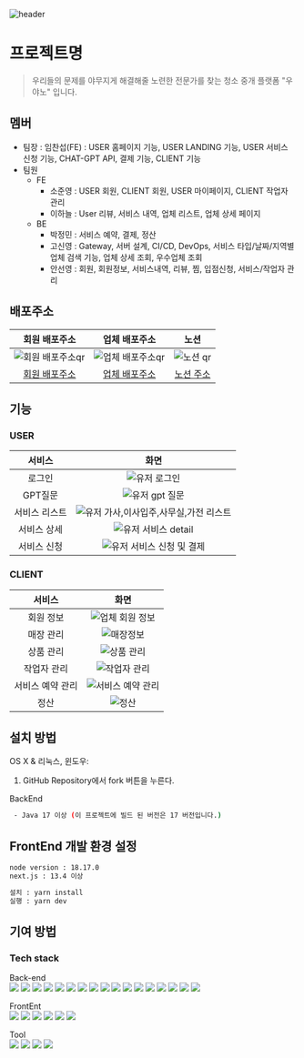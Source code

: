 ![header](https://capsule-render.vercel.app/api?type=waving&color=5CD1E5&height=300&section=header&text=우야노&fontColor=ffffff&fontSize=90&animation=fadeIn&fontAlignY=38&desc=%ec%9a%b0%eb%a6%ac%eb%93%a4%ec%9d%98+%eb%ac%b8%ec%a0%9c%eb%a5%bc+%ec%95%bc%eb%ac%b4%ec%a7%80%ea%b2%8c+%ed%95%b4%ea%b2%b0%ed%95%b4%ec%a4%84+%eb%85%b8%eb%a0%a8%ed%95%9c+%ec%a0%84%eb%ac%b8%ea%b0%80%eb%a5%bc+%ec%b0%be%ec%8a%b5%eb%8b%88%eb%8b%a4.&descAlignY=60&descAlign=50)


# 프로젝트명
> 우리들의 문제를 야무지게 해결해줄 노련한 전문가를 찾는 청소 중개 플랫폼 "우야노" 입니다.


## 멤버
* 팀장 : 임찬섭(FE) : USER 홈페이지 기능, USER LANDING 기능, USER 서비스 신청 기능, CHAT-GPT API, 결제 기능, CLIENT 기능
* 팀원
  * FE
    - 소준영 : USER 회원, CLIENT 회원, USER 마이페이지, CLIENT 작업자 관리 
    - 이하늘 : User 리뷰, 서비스 내역, 업체 리스트, 업체 상세 페이지
  * BE
    - 박정민 : 서비스 예약, 결제, 정산
    - 고신영 : Gateway, 서버 설계, CI/CD, DevOps, 서비스 타입/날짜/지역별 업체 검색 기능, 업체 상세 조회, 우수업체 조회
    - 안선영 : 회원, 회원정보, 서비스내역, 리뷰, 찜, 입점신청, 서비스/작업자 관리

## 배포주소
|회원 배포주소|업체 배포주소|노션|
|:-:|:-:|:-:|
|![회원 배포주소qr](https://github.com/Spharos-final-project-WOOYANO/.github/assets/99310356/854d937c-7148-4f7d-a8aa-6cf798f0e6df)|![업체 배포주소qr](https://github.com/Spharos-final-project-WOOYANO/.github/assets/99310356/80d1918e-902b-4427-babb-8772567177fd)|![노션 qr](https://github.com/Spharos-final-project-WOOYANO/.github/assets/99310356/e4d9b43f-450d-42dc-a307-b903668e90ea)|
|[회원 배포주소](https://wooyano.shop/)|[업체 배포주소](https://wooyano.store/)|[노션 주소](https://weak-python-e6b.notion.site/2-Wooyano-1b1eacefcd9d4ca0909ac8297628f0a6)|



## 기능
### USER
|서비스|화면|
|:-:|:-:|
|로그인|![유저 로그인](https://github.com/Spharos-final-project-WOOYANO/.github/assets/99310356/ed013abc-a59a-4004-883d-5750a2169ce0)|
|GPT질문|![유저 gpt 질문](https://github.com/Spharos-final-project-WOOYANO/.github/assets/99310356/22615c76-0433-420e-b4c3-b7f32cd0f8cd)|
|서비스 리스트|![유저 가사,이사입주,사무실,가전 리스트](https://github.com/Spharos-final-project-WOOYANO/.github/assets/99310356/742ea174-1960-40f9-96d3-866f82f01e31)|
|서비스 상세|![유저 서비스 detail](https://github.com/Spharos-final-project-WOOYANO/.github/assets/99310356/5d294a1d-cf6e-439e-8edf-a260bea1a2e2)|
|서비스 신청|![유저 서비스 신청 및 결제](https://github.com/Spharos-final-project-WOOYANO/.github/assets/99310356/120e0e5f-9ea0-4c32-a32d-6c03a5fa4e86)|






### CLIENT
|서비스|화면|
|:-:|:-:|
|회원 정보|![업체 회원 정보](https://github.com/Spharos-final-project-WOOYANO/.github/assets/99310356/d035cbff-ec4e-4044-a2b3-daa022c863fe)|
|매장 관리|![매장정보](https://github.com/Spharos-final-project-WOOYANO/.github/assets/99310356/3b4be5e9-f9e3-45b4-b3df-4325ac6744d1)|
|상품 관리|![상품 관리](https://github.com/Spharos-final-project-WOOYANO/.github/assets/99310356/41269a3e-5c74-4028-9154-cdaac8b1465a)|
|작업자 관리|![작업자 관리](https://github.com/Spharos-final-project-WOOYANO/.github/assets/99310356/8464ec1d-60a7-41f6-9cd3-e148d05d1ba8)|
|서비스 예약 관리|![서비스 예약 관리](https://github.com/Spharos-final-project-WOOYANO/.github/assets/99310356/76fa7001-6c4e-43ba-a9df-d74bda21a594)|
|정산|![정산](https://github.com/Spharos-final-project-WOOYANO/.github/assets/99310356/e1975d39-d5f2-47da-afd7-b8345d815f2e)|


## 설치 방법


OS X & 리눅스, 윈도우:

1. GitHub Repository에서 fork 버튼을 누른다. 


BackEnd
```sh
 - Java 17 이상 (이 프로젝트에 빌드 된 버전은 17 버전입니다.)
```



## FrontEnd 개발 환경 설정

```sh
node version : 18.17.0
next.js : 13.4 이상
```

```sh
설치 : yarn install 
실행 : yarn dev
```



## 기여 방법

### Tech stack
Back-end  
<img src="https://img.shields.io/badge/Java-007396?style=flat&logo=Java&logoColor=white" />
<img src="https://img.shields.io/badge/Spring-6DB33F?style=flat&logo=Spring&logoColor=white" />
<img src="https://img.shields.io/badge/Spring Boot-6DB33F?style=flat&logo=Spring Boot&logoColor=white" />
<img src="https://img.shields.io/badge/Spring Security-6DB33F?style=flat&logo=Spring Security&logoColor=white" />
<img src="https://img.shields.io/badge/Spring%20cloud-6DB33F?style=flat&logoColor=white" />
<img src="https://img.shields.io/badge/Spring%20batch-6DB33F?style=flat&logoColor=white" />
<img src="https://img.shields.io/badge/Spring%20Cloud-6DB33F?style=flat&logoColor=white" />
<img src="https://img.shields.io/badge/Spring%20Batch-6DB33F?style=flat&logoColor=white" />
<img src="https://img.shields.io/badge/MySQL-4479A1?style=flat&logo=MySQL&logoColor=white" />
<img src="https://img.shields.io/badge/Kafka-231F20?style=flat&for-the-badge&logo=apachekafka&logoColor=white" />
<img src="https://img.shields.io/badge/Axon%20server-004088?style=flat&for-the-badge&logoColor=white" />
<img src="https://img.shields.io/badge/JWT-000000?style=flat&logo=JWT&logoColor=white" />
<img src="https://img.shields.io/badge/Jenkins-F46800?style=flat&logo=Jenkins&for-the-badge&logo=grafana&logoColor=white" />
<img src="https://img.shields.io/badge/Amazonaws-232F3E?style=flat&for-the-badge&logo=amazonaws&logoColor=white" /> 
<img src="https://img.shields.io/badge/Docker-2496ED?style=flat&for-the-badge&logo=docker&logoColor=white" />
<img src="https://img.shields.io/badge/Gitaction-2088FF?style=flat&for-the-badge&logo=githubactions&logoColor=white" />
<img src="https://img.shields.io/badge/Nginx-000104?style=flat&for-the-badge&logo=Nginx&logoColor=white" />


FrontEnt  
<img src="https://img.shields.io/badge/HTML5-E34F26?style=flat&logo=HTML5&logoColor=white" />
<img src="https://img.shields.io/badge/CSS3-1572B6?style=flat&logo=CSS3&logoColor=white" />
<img src="https://img.shields.io/badge/JavaScript-F7DF1E?style=flat&logo=JavaScript&logoColor=white" />
<img src="https://img.shields.io/badge/React-61DAFB?style=flat&logo=React&logoColor=white" />
<img src="https://img.shields.io/badge/TypeScript-3178C6?style=flat&logo=TypeScript&logoColor=white" />
<img src="https://img.shields.io/badge/Next.js-000000?style=flat&logo=Next.js&logoColor=white" />


Tool  
<img src="https://img.shields.io/badge/IntelliJ IDEA-000000?style=flat&logo=IntelliJ IDEA&logoColor=white" />
<img src="https://img.shields.io/badge/Visual Studio Code-007ACC?style=flat&logo=Visual Studio Code&logoColor=white" />
<img src="https://img.shields.io/badge/GitHub Actions-2088FF?style=flat&logo=GitHub Actions&logoColor=white" />
<img src="https://img.shields.io/badge/Docker-2496ED?style=flat&logo=Docker&logoColor=white" />




